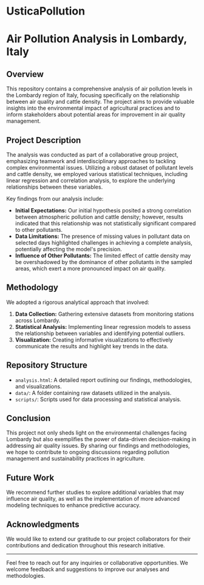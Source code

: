 # UsticaPollution
# Air Pollution Analysis in Lombardy, Italy

## Overview

This repository contains a comprehensive analysis of air pollution levels in the Lombardy region of Italy, focusing specifically on the relationship between air quality and cattle density. The project aims to provide valuable insights into the environmental impact of agricultural practices and to inform stakeholders about potential areas for improvement in air quality management.

## Project Description

The analysis was conducted as part of a collaborative group project, emphasizing teamwork and interdisciplinary approaches to tackling complex environmental issues. Utilizing a robust dataset of pollutant levels and cattle density, we employed various statistical techniques, including linear regression and correlation analysis, to explore the underlying relationships between these variables.

Key findings from our analysis include:

- **Initial Expectations:** Our initial hypothesis posited a strong correlation between atmospheric pollution and cattle density; however, results indicated that this relationship was not statistically significant compared to other pollutants.
- **Data Limitations:** The presence of missing values in pollutant data on selected days highlighted challenges in achieving a complete analysis, potentially affecting the model's precision.
- **Influence of Other Pollutants:** The limited effect of cattle density may be overshadowed by the dominance of other pollutants in the sampled areas, which exert a more pronounced impact on air quality.

## Methodology

We adopted a rigorous analytical approach that involved:

1. **Data Collection:** Gathering extensive datasets from monitoring stations across Lombardy.
2. **Statistical Analysis:** Implementing linear regression models to assess the relationship between variables and identifying potential outliers.
3. **Visualization:** Creating informative visualizations to effectively communicate the results and highlight key trends in the data.

## Repository Structure

- `analysis.html`: A detailed report outlining our findings, methodologies, and visualizations.
- `data/`: A folder containing raw datasets utilized in the analysis.
- `scripts/`: Scripts used for data processing and statistical analysis.

## Conclusion

This project not only sheds light on the environmental challenges facing Lombardy but also exemplifies the power of data-driven decision-making in addressing air quality issues. By sharing our findings and methodologies, we hope to contribute to ongoing discussions regarding pollution management and sustainability practices in agriculture.

## Future Work

We recommend further studies to explore additional variables that may influence air quality, as well as the implementation of more advanced modeling techniques to enhance predictive accuracy.

## Acknowledgments

We would like to extend our gratitude to our project collaborators for their contributions and dedication throughout this research initiative.

---

Feel free to reach out for any inquiries or collaborative opportunities. We welcome feedback and suggestions to improve our analyses and methodologies.
